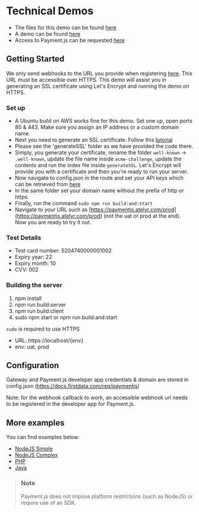# Technical Demos

- The files for this demo can be found [here](https://github.com/Fiserv-Developer/Payment.js)
- A demo can be found [here](https://paymentjs.atelyr.com/prod)
- Access to Payment.js can be requested [here](https://docs.firstdata.com/req/paymentjs)

## Getting Started

We only send webhooks to the URL you provide when registering [here](https://docs.firstdata.com/req/paymentjs). This URL must be accessible over HTTPS. This demo will assist you in generating an SSL certificate using Let's Encrypt and running the demo on HTTPS. 

### Set up

- A Ubuntu build on AWS works fine for this demo. Set one up, open ports 80 & 443. Make sure you assign an IP address or a custom domain name.
- Next you need to generate an SSL certificate. Follow this [tutorial](https://itnext.io/node-express-letsencrypt-generate-a-free-ssl-certificate-and-run-an-https-server-in-5-minutes-a730fbe528ca)
- Please see the 'generateSSL' folder as we have provided the code there. 
- Simply, you generate your certificate, rename the folder `well-known` -> `.well-known`, update the file name inside `acme-challenge`, update the contents and run the index file inside `generateSSL`. Let's Encrypt will provide you with a certificate and then you're ready to run your server.
- Now navigate to config.json in the route and set your API keys which can be retrieved from [here](https://developer.firstdata.com/)
- In the same folder set your domain name without the prefix of http or https.
- Finally, run the command `sudo npm run build:and:start`
- Navigate to your URL such as [https://paymentjs.atelyr.com/prod](https://paymentjs.atelyr.com/prod) (not the uat or prod at the end). Now you are ready to try it out.


### Test Details

- Test card number: 5204740000001002
- Expiry year: 22
- Expiry month: 10
- CVV: 002


### Building the server

1. npm install
2. npm run build:server
3. npm run build:client
4. sudo npm start or npm run build:and:start

`sudo` is required to use HTTPS

- URL: https://localhost/{env}
- env: uat, prod

## Configuration

Gateway and Payment.js developer app credentials & domain are stored in config.json (https://docs.firstdata.com/req/paymentjs)

Note: for the webhook callback to work, an accessible webhook url needs to be registered in the developer app for Payment.js.

## More examples

You can find examples below:

- [NodeJS Simple](https://github.com/GBSEcom/paymentjs-integration-nodejs)
- [NodeJS Complex](https://github.com/GBSEcom/pjsv2_example)
- [PHP](https://github.com/GBSEcom/paymentJS_php_integration)
- [Java](https://github.com/GBSEcom/PaymentJs-Java-Integration)

> ### Note
> Payment.js does not impose platform restrictions (such as NodeJS) or require use of an SDK.


